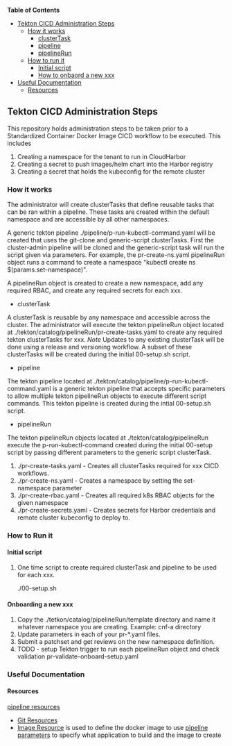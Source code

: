 **Table of Contents**
- [Tekton CICD Administration Steps](#tekton-cicd-administration-steps)
  - [How it works](#howitworks)
    - [clusterTask](#clusterTask)
    - [pipeline](#pipeline)
    - [pipelineRun](#pipelineRun)
  - [How to run it](#howtorunit)
    - [Initial script](#initialscript)
    - [How to onbaord a new xxx](#howtoonboardanewxxx)
- [Useful Documentation](#useful-documentation)
  - [Resources](#resources)

## Tekton CICD Administration Steps
This repository holds administration steps to be taken prior to a Standardized Container Docker Image CICD workflow to be executed. This includes 
  1. Creating a namespace for the tenant to run in CloudHarbor
  2. Creating a secret to push images/helm chart into the Harbor registry
  3. Creating a secret that holds the kubeconfig for the remote cluster

### How it works
The administrator will create clusterTasks that define reusable tasks that can be ran within a pipeline. These tasks are created within the default namespace and are accessible by all other namespaces.

A generic tekton pipeline ./pipeline/p-run-kubectl-command.yaml will be created that uses the git-clone and generic-script clusterTasks. First the cluster-admin pipeline will be cloned and the generic-script task will run the script given via parameters. For example, the pr-create-ns.yaml pipelineRun object runs a command to create a namespace "kubectl create ns $(params.set-namespace)".

A pipelineRun object is created to create a new namespace, add any required RBAC, and create any required secrets for each xxx.

* clusterTask

A clusterTask is reusable by any namespace and accessible across the cluster. The administrator will execute the tekton pipelineRun object located at ./tekton/catalog/pipelineRun/pr-create-tasks.yaml to create any required tekton clusterTasks for xxx. *Note* Updates to any existing clusterTask will be done using a release and versioning workflow. A subset of these clusterTasks will be created during the initial 00-setup.sh script.

* pipeline

The tekton pipeline located at ./tekton/catalog/pipeline/p-run-kubectl-command.yaml is a generic tekton pipeline that accepts specific parameters to allow multiple tekton pipelineRun objects to execute different script commands. This tekton pipeline is created during the intial 00-setup.sh script.

* pipelineRun

The tekton pipelineRun objects located at ./tekton/catalog/pipelineRun execute the p-run-kubectl-command created during the initial 00-setup script by passing different parameters to the generic script clusterTask. 

  1. ./pr-create-tasks.yaml - Creates all clusterTasks required for xxx CICD workflows.
  2. ./pr-create-ns.yaml - Creates a namespace by setting the set-namespace parameter
  3. ./pr-create-rbac.yaml - Creates all required k8s RBAC objects for the given namespace 
  4. ./pr-create-secrets.yaml - Creates secrets for Harbor credentials and remote cluster kubeconfig to deploy to.

### How to Run it
#### Initial script
1. One time script to create required clusterTask and pipeline to be used for each xxx.

   ./00-setup.sh

#### Onboarding a new xxx

1. Copy the ./tetkon/catalog/pipelineRun/template directory and name it whatever namespace you are creating.
   Example: cnf-a directory
2. Update parameters in each of your pr-*.yaml files.
3. Submit a patchset and get reviews on the new namespace definition.
4. TODO - setup Tekton trigger to run each pipelineRun object and check validation pr-validate-onboard-setup.yaml
     
### Useful Documentation
#### Resources
[pipeline resources](https://github.com/tektoncd/pipeline/blob/master/docs/resources.md)
  * [Git Resources](https://github.com/tektoncd/pipeline/blob/master/docs/resources.md#git-resource) 
  * [Image Resource](https://github.com/tektoncd/pipeline/blob/master/docs/resources.md#image-resource) is used to define
    the docker image to use
[pipeline parameters](https://github.com/tektoncd/pipeline/blob/master/docs/pipelines.md#parameters) to specify what application to build and the image to create


